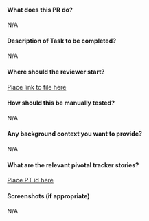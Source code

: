 #### What does this PR do?
N/A
#### Description of Task to be completed?
N/A
#### Where should the reviewer start?
[Place link to file here]()
#### How should this be manually tested?
N/A
#### Any background context you want to provide?
N/A
#### What are the relevant pivotal tracker stories?
[Place PT id here]()
#### Screenshots (if appropriate)
N/A
